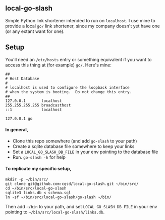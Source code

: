 ## local-go-slash

Simple Python link shortener intended to run on `localhost`. I use mine to
provide a local `go/` link shortener, since my company doesn't yet have one
(or any extant want for one).

## Setup
You'll need an `/etc/hosts` entry or something equivalent if you want to
access this thing at (for example) `go/`. Here's mine:

```
##
# Host Database
#
# localhost is used to configure the loopback interface
# when the system is booting.  Do not change this entry.
##
127.0.0.1       localhost
255.255.255.255 broadcasthost
::1             localhost

127.0.0.1 go
```

#### In general,
* Clone this repo somewhere (and add `go-slash` to your path)
* Create a sqlite database file somewhere to keep your links
* Set a `LOCAL_GO_SLASH_DB_FILE` in your env pointing to the database file
* Run. `go-slash -h` for help

#### To replicate my specific setup,
```
mkdir -p ~/bin/src/
git clone git@github.com:cqsd/local-go-slash.git ~/bin/src/
cd ~/bin/src/local-go-slash
sqlite3 links.db < schema.sql
ln -sf ~/bin/src/local-go-slash/go-slash ~/bin/
```

Then add `~/bin` to your path, and set `LOCAL_GO_SLASH_DB_FILE` in your env
pointing to `~/bin/src/local-go-slash/links.db`.

